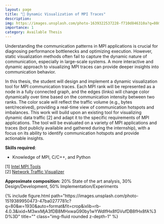 ```yaml
---
layout: page
title: "🎥 Dynamic Visualization of MPI Traces"
description: 
img: https://images.unsplash.com/photo-1639322537228-f710d846310a?q=80&w=2532&auto=format&fit=crop&ixlib=rb-4.0.3&ixid=M3wxMjA3fDB8MHxwaG90by1wYWdlfHx8fGVufDB8fHx8fA%3D%3D
importance: 1
category: Available Thesis
---
```


Understanding the communication patterns in MPI applications is crucial for diagnosing performance bottlenecks and optimizing execution. However, static visualization methods often fail to capture the dynamic nature of communication, especially in large-scale systems. A more interactive and dynamic approach to visualizing MPI traces can provide deeper insights into communication behavior.

In this thesis, the student will design and implement a dynamic visualization tool for MPI communication traces. Each MPI rank will be represented as a node in a fully connected graph, and the edges (links) will change color dynamically over time based on the communication intensity between two ranks. The color scale will reflect the traffic volume (e.g., bytes sent/received), providing a real-time view of communication hotspots and imbalances. This work will build upon an existing tool for visualizing dynamic data traffic [2] and adapt it to the specific requirements of MPI applications. The tool will be evaluated on a variety of MPI applications and traces (bot publicly available and gathered during the internship), with a focus on its ability to identify communication hotspots and provide actionable insights.

**Skills required**:
- Knowledge of MPI, C/C++, and Python


[1] <a href="https://images.unsplash.com/photo-1639322537228-f710d846310a?q=80&w=2532&auto=format&fit=crop&ixlib=rb-4.0.3&ixid=M3wxMjA3fDB8MHxwaG90by1wYWdlfHx8fGVufDB8fHx8fA%3D%3D">Intel MPI Tools</a><br>
[2] <a href="https://github.com/FrancescoPannozzo/network_traffic_visualizer"> Network Traffic Visualizer</a><br>

<b>Approximate composition:</b> 20% State of the art analysis, 30% Design/Development, 50% Implementation/Experiments  

<div class="row">
    <div class="col-sm mt-3 mt-md-0">
        {% include figure.html path="https://images.unsplash.com/photo-1519389950473-47ba0277781c?q=80&w=1930&auto=format&fit=crop&ixlib=rb-4.0.3&ixid=M3wxMjA3fDB8MHxwaG90by1wYWdlfHx8fGVufDB8fHx8fA%3D%3D" title="" class="img-fluid rounded z-depth-1" %}
    </div>
</div>

